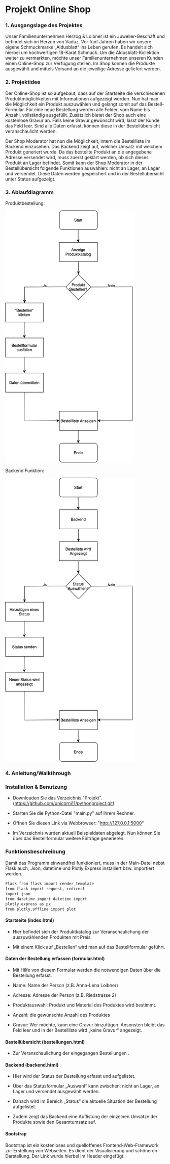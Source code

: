 # Projekt Online Shop

### 1. Ausgangslage des Projektes 

   Unser Familienunternehmen Herzog & Loibner ist ein Juwelier-Geschäft und befindet sich im
   Herzen von Vaduz. Vor fünf Jahren haben wir unsere eigene Schmuckmarke „Aldusblatt“ ins Leben gerufen. Es handelt
   sich hierbei um hochwertigen 18-Karat Schmuck. Um die Aldusblatt-Kollektion weiter zu vermarkten, möchte unser
   Familienunternehmen unseren Kunden einen Online-Shop zur Verfügung stellen. Im Shop können die Produkte ausgewählt und mittels Versand an die jeweilige
   Adresse geliefert werden.

### 2. Projektidee 

   Der Online-Shop ist so aufgebaut, dass auf der Startseite die verschiedenen Produktmöglichkeiten mit
   Informationen aufgezeigt werden. Nun hat man die Möglichkeit ein Produkt auszuwählen und gelangt somit auf das
   Bestell-Formular. Für eine neue Bestellung werden alle Felder, vom Name bis Anzahl, vollständig ausgefüllt.
   Zusätzlich bietet der Shop auch eine kostenlose Gravur an. Falls keine Gravur gewünscht wird, lässt der Kunde das
   Feld leer. Sind alle Daten erfasst, können diese in der Bestellübersicht veranschaulicht werden.

   Der Shop Moderator hat nun die Möglichkeit, intern die Bestellliste im Backend einzusehen. Das Backend zeigt auf,
   welcher Umsatz mit welchem Produkt generiert wurde. Da das bestellte Produkt an die angegebene Adresse versendet wird,
   muss zuerst geklärt werden, ob sich dieses Produkt an Lager befindet. Somit kann der Shop Moderator in der Bestellübersicht
   folgende Funktionen auswählen: nicht an Lager, an Lager und versendet. Diese Daten werden gespeichert und in der
   Bestellübersicht unter Status aufgezeigt.

### 3. Ablaufdiagramm 

Produktbestellung:

![Diagramm](./static//produktbestellung.png)




Backend Funktion: 

![Diagramm](./static//backend.png)


### 4. Anleitung/Walkthrough

### Installation & Benutzung

* Downloaden Sie das Verzeichnis "Projekt". (https://github.com/unicorni11/pythonproject.git)

* Starten Sie die Python-Datei "main.py" auf ihrem Rechner.

* Öffnen Sie diesen Link via Webbrowser: "http://127.0.0.1:5000"

* Im Verzeichnis wurden aktuell Beispieldaten abgelegt. Nun können Sie über das Bestellformular weitere Einträge generieren. 


### Funktionsbeschreibung

Damit das Programm einwandfrei funktioniert, muss in der Main-Datei nebst Flask auch, Json, datetime und Plotly Express
installiert bzw. importiert werden.

```from flask import
Flask from flask import render_template 
from flask import request, redirect 
import json 
from datetime import datetime import 
plotly.express as px 
from plotly.offline import plot 
```

#### Startseite (index.html)
* Hier befindet sich der Produktkatalog zur Veranschaulichung der auszuwählenden Produkten mit Preis. 

* Mit einem Klick auf „Bestellen“ wird man auf das Bestellformular geführt.

#### Daten der Bestellung erfassen (formular.html)
* Mit Hilfe von diesem Formular werden die notwendigen Daten über die Bestellung erfasst. 

* Name: Name der Person (z.B. Anna-Lena Loibner)

* Adresse: Adresse der Person (z.B. Riedstrasse 2)

* Produktauswahl: Produkt und Material des Produktes wird bestimmt. 

* Anzahl: die gewünschte Anzahl des Produktes

* Gravur: Wer möchte, kann eine Gravur hinzufügen. Ansonsten bleibt das Feld leer und in der Bestellliste wird „keine
Gravur“ angezeigt.

#### Bestellübersicht (bestellungen.html)
* Zur Veranschaulichung der eingegangen Bestellungen .

#### Backend (backend.html)
* Hier wird der Status der Bestellung erfasst und aufgelistet.

* Über das Statusformular „Auswahl“ kann zwischen: nicht
an Lager, an Lager und versendet ausgewählt werden. 

* Danach wird im Bereich „Status“ die aktuelle Situation der
Bestellung aufgelistet.

* Zudem zeigt das Backend eine Auflistung der einzelnen Umsätze der Produkte sowie den
Gesamtumsatz auf.

#### Bootstrap

Bootstrap ist ein kostenloses und quelloffenes Frontend-Web-Framework zur Erstellung von Webseiten. Es dient der
Visualisierung und schöneren Darstellung. Der Link wurde hierbei im Header eingefügt.



